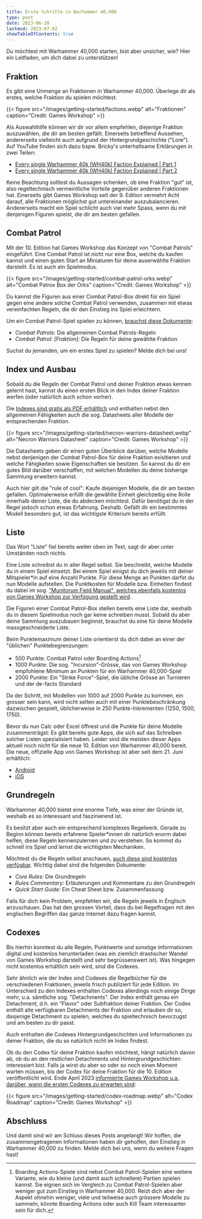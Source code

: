 ```yaml
---
title: Erste Schritte in Warhammer 40,000
type: post
date: 2023-06-20
lastmod: 2023-07-02
showTableOfContents: true
---
```

Du möchtest mit Warhammer 40,000 starten, bist aber unsicher, wie? Hier ein Leitfaden, um dich dabei zu unterstützen!

## Fraktion

Es gibt eine Unmenge an Fraktionen in Warhammer 40,000. Überlege dir als erstes, welche Fraktion du spielen möchtest.

{{< figure src="/images/getting-started/factions.webp" alt="Fraktionen" caption="Credit: Games Workshop" >}}

Als Auswahlhilfe können wir dir vor allem empfehlen, diejenige Fraktion auszuwählen, die dir am besten gefällt. Einerseits betreffend Aussehen, andererseits vielleicht auch aufgrund der Hintergrundgeschichte ("Lore"). Auf YouTube finden sich dazu bspw. Bricky's unterhaltsame Erklärungen in zwei Teilen:

* [Every single Warhammer 40k (WH40k) Faction Explained | Part 1](https://www.youtube.com/watch?v=xCGKPRiJp84)
* [Every single Warhammer 40k (WH40k) Faction Explained | Part 2](https://www.youtube.com/watch?v=Y6jnsX77TCU)

Keine Beachtung solltest du Aussagen schenken, ob eine Fraktion "gut" ist, also regeltechnisch vermeintliche Vorteile gegenüber anderen Fraktionen hat. Einerseits gibt Games Workshop seit der 9. Edition vermehrt Acht darauf, alle Fraktionen möglichst gut untereinander auszubalancieren. Andererseits macht ein Spiel schlicht auch viel mehr Spass, wenn du mit denjenigen Figuren spielst, die dir am besten gefallen.


## Combat Patrol

Mit der 10. Edition hat Games Workshop das Konzept von "Combat Patrols" eingeführt. Eine Combat Patrol ist nicht nur eine Box, welche du kaufen kannst und einen guten Start an Miniaturen für deine auserwählte Fraktion darstellt. Es ist auch ein Spielmodus.

{{< figure src="/images/getting-started/combat-patrol-orks.webp" alt="Combat Patrox Box der Orks" caption="Credit: Games Workshop" >}}

Du kannst die Figuren aus einer Combat Patrol-Box direkt für ein Spiel gegen eine andere solche Combat Patrol verwenden, zusammen mit etwas vereinfachten Regeln, die dir den Einstieg ins Spiel erleichtern.

Um ein Combat Patrol-Spiel spielen zu können, [brauchst diese Dokumente](https://www.warhammer-community.com/warhammer-40000-downloads/#combat-patrol-datasheets):

- _Combat Patrols:_ Die allgemeinen Combat Patrols-Regeln
- _Combat Patrol: \[Fraktion\]:_ Die Regeln für deine gewählte Fraktion

Suchst du jemanden, um ein erstes Spiel zu spielen? Melde dich bei uns!


## Index und Ausbau

Sobald du die Regeln der Combat Patrol und deiner Fraktion etwas kennen gelernt hast, kannst du einen ersten Blick in den Index deiner Fraktion werfen (oder natürlich auch schon vorher).

Die [Indexes sind gratis als PDF erhältlich](https://www.warhammer-community.com/warhammer-40000-downloads/#indexes-faqs-and-errata) und enthalten nebst den allgemeinen Fähigkeiten auch die sog. Datasheets aller Modelle der entsprechenden Fraktion.

{{< figure src="/images/getting-started/necron-warriors-datasheet.webp" alt="Necron Warriors Datasheet" caption="Credit: Games Workshop" >}}

Die Datasheets geben dir einen guten Überblick darüber, welche Modelle nebst denjenigen der Combat Patrol-Box für deine Fraktion exisitieren und welche Fähigkeiten sowie Eigenschaften sie besitzen. So kannst du dir ein gutes Bild darüber verschaffen, mit welchen Modellen du deine bisherige Sammlung erweitern kannst.

Auch hier gilt die "rule of cool": Kaufe diejenigen Modelle, die dir am besten gefallen. Optimalerweise erfüllt die gewählte Einheit gleichzeitig eine Rolle innerhalb deiner Liste, die du abdecken möchtest. Dafür benötigst du in der Regel jedoch schon etwas Erfahrung. Deshalb: Gefällt dir ein bestimmtes Modell besonders gut, ist das wichtigste Kriterium bereits erfüllt.


## Liste

Das Wort "Liste" fiel bereits weiter oben im Text, sagt dir aber unter Umständen noch nichts.

Eine Liste schreibst du in aller Regel selbst. Sie beschreibt, welche Modelle du in einem Spiel einsetzt. Bei einem Spiel einigst du dich jeweils mit deiner Mitspieler\*in auf eine Anzahl Punkte. Für diese Menge an Punkten darfst du nun Modelle aufstellen. Die Punktkosten für Modelle bzw. Einheiten findest du dabei im sog. ["Munitorum Field Manual", welches ebenfalls kostenlos von Games Workshop zur Verfügung gestellt wird](https://www.warhammer-community.com/warhammer-40000-downloads/#key-downloads).

Die Figuren einer Combat Patrol-Box stellen bereits eine Liste dar, weshalb du in diesem Spielmodus noch gar keine schreiben musst. Sobald du aber deine Sammlung auszubauen beginnst, brauchst du eine für deine Modelle massgeschneiderte Liste.

Beim Punktemaximum deiner Liste orientierst du dich dabei an einer der "üblichen" Punktebegrenzungen:

- 500 Punkte: Combat Patrol oder Boarding Actions[^1]
- 1000 Punkte: Die sog. "Incursion"-Grösse, das von Games Workshop empfohlene Minimum an Punkten für ein Warhammer 40,000-Spiel
- 2000 Punkte: Ein "Strike Force"-Spiel, die übliche Grösse an Turnieren und der de-facto Standard

Da der Schritt, mit Modellen von 1000 auf 2000 Punkte zu kommen, ein grosser sein kann, wird nicht selten auch mit einer Punktebeschränkung dazwischen gespielt, üblicherweise in 250 Punkte-Inkrementen (1250, 1500, 1750).

Bevor du nun Calc oder Excel öffnest und die Punkte für deine Modelle zusammenträgst: Es gibt bereits gute Apps, die sich auf das Schreiben solcher Listen spezialisiert haben. Leider sind die meisten dieser Apps aktuell noch nicht für die neue 10. Edition von Warhammer 40,000 bereit. Die neue, offizielle App von Games Workshop ist aber seit dem 21. Juni erhältlich:

- [Android](https://play.google.com/store/apps/details?id=com.gamesworkshop.w40k)
- [iOS](https://apps.apple.com/app/warhammer-40-000-the-app/id6443503982)

[^1]: Boarding Actions-Spiele sind nebst Combat Patrol-Spielen eine weitere Variante, wie du kleine (und damit auch schnellere) Partien spielen kannst. Sie eignen sich im Vergleich zu Combat Patrol-Spielen aber weniger gut zum Einstieg in Warhammer 40,000. Reizt dich aber der Aspekt ohnehin weniger, viele und teilweise auch grössere Modelle zu sammeln, könnte Boarding Actions oder auch Kill Team interessanter sein für dich.


## Grundregeln

Warhammer 40,000 bietet eine enorme Tiefe, was einer der Gründe ist, weshalb es so interessant und faszinierend ist.

Es besitzt aber auch ein entsprechend komplexes Regelwerk. Gerade zu Beginn können bereits erfahrene Spieler\*innen dir natürlich enorm dabei helfen, diese Regeln kennenzulernen und zu verstehen. So kommst du schnell ins Spiel und lernst die wichtigsten Mechaniken.

Möchtest du die Regeln selbst anschauen, [auch diese sind kostenlos verfügbar](https://www.warhammer-community.com/warhammer-40000-downloads/#key-downloads).
Wichtig dabei sind die folgenden Dokumente:

- _Core Rules:_ Die Grundregeln
- _Rules Commentary:_ Erläuterungen und Kommentare zu den Grundregeln
- _Quick Start Guide:_ Ein Cheat Sheet bzw. Zusammenfassung

Falls für dich kein Problem, empfehlen wir, die Regeln jeweils in Englisch anzuschauen. Das hat den grossen Vorteil, dass du bei Regelfragen mit den englischen Begriffen das ganze Internet dazu fragen kannst.


## Codexes

Bis hierhin konntest du alle Regeln, Punktwerte und sonstige Informationen digital und kostenlos herunterladen (was ein ziemlich drastischer Wandel von Games Workshop darstellt und sehr begrüssenswert ist). Was hingegen nicht kostenlos erhältlich sein wird, sind die Codexes.

Sehr ähnlich wie der Index sind Codexes die Regelbücher für die verschiedenen Fraktionen, jeweils frisch publiziert für jede Edition. Im Unterschied zu den Indexes enthalten Codexes allerdings noch einige Dinge mehr, u.a. sämtliche sog. "Detachments". Der Index enthält genau ein Detachment, d.h. ein "Flavor" oder Subfraktion deiner Fraktion. Der Codex enthält alle verfügbaren Detachments der Fraktion und erlauben dir so, dasjenige Detachment zu spielen, welches du spieltechnisch bevorzugst und am besten zu dir passt.

Auch enthalten die Codexes Hintergrundgeschichten und Informationen zu deiner Fraktion, die du so natürlich nicht im Index findest.

Ob du den Codex für deine Fraktion kaufen möchtest, hängt natürlich davon ab, ob du an den restlichen Detachments und Hintergrundgeschichten interessiert bist. Falls ja wirst du aber so oder so noch einen Moment warten müssen, bis der Codex für deine Fraktion für die 10. Edition veröffentlicht wird. Ende April 2023 [informierte Games Workshop u.a. darüber, wann die ersten Codexes zu erwarten sind](https://www.warhammer-community.com/2023/04/29/warhammer-40000-leviathan-whats-in-the-box/):

{{< figure src="/images/getting-started/codex-roadmap.webp" alt="Codex Roadmap" caption="Credit: Games Workshop" >}}


## Abschluss

Und damit sind wir am Schluss dieses Posts angelangt! Wir hoffen, die zusammengetragenen Informationen haben dir geholfen, den Einstieg in Warhammer 40,000 zu finden. Melde dich bei uns, wenn du weitere Fragen hast!
